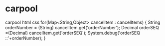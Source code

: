 # carpool
carpool html css
for(Map<String,Object> cancelItem : cancelItems) {
      String orderNumber = (String) cancelItem.get('orderNumber');
      Decimal orderSEQ =(Decimal) cancelItem.get('orderSEQ');
      System.debug('orderSEQ ::'+orderNumber);
}
